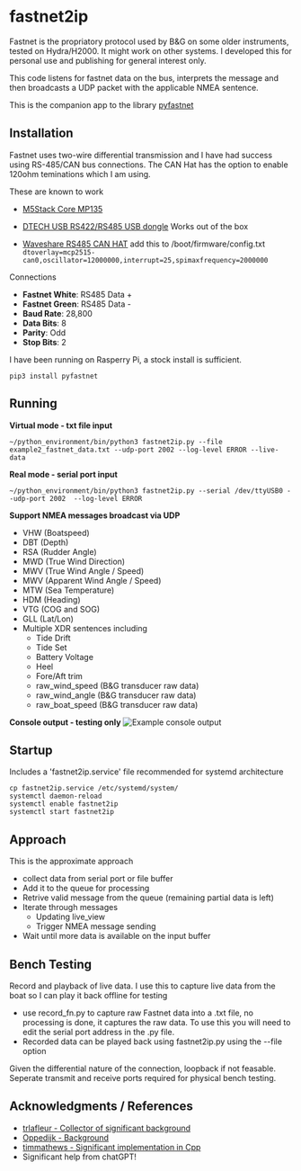 # fastnet2ip
Fastnet is the propriatory protocol used by B&G on some older instruments, tested on Hydra/H2000. It might work on other systems. I developed this for personal use and publishing for general interest only. 

This code listens for fastnet data on the bus, interprets the message and then broadcasts a UDP packet with the applicable NMEA sentence.

This is the companion app to the library [pyfastnet](https://github.com/ghotihook/pyfastnet)


## Installation
Fastnet uses two-wire differential transmission and I have had success using RS-485/CAN bus connections. The CAN Hat has the option to enable 120ohm teminations which I am using.

These are known to work
- [M5Stack Core MP135](https://shop.m5stack.com/products/m5stack-coremp135-w-stm32mp135d?srsltid=AfmBOoqM3L0pVHeKU8TDykcHk937Fm5otebvPbT_TI66HM_STqBiw11j)

- [DTECH USB RS422/RS485 USB dongle](https://www.amazon.com.au/DTECH-Converter-Adapter-Supports-Windows/dp/B076WVFXN8)
	Works out of the box

- [Waveshare RS485 CAN HAT](https://www.waveshare.com/wiki/RS485_CAN_HAT)
	add this to /boot/firmware/config.txt 
	```dtoverlay=mcp2515-can0,oscillator=12000000,interrupt=25,spimaxfrequency=2000000```

Connections
- **Fastnet White**: RS485 Data +
- **Fastnet Green**: RS485 Data -
- **Baud Rate**: 28,800
- **Data Bits**: 8
- **Parity**: Odd
- **Stop Bits**: 2

I have been running on Rasperry Pi, a stock install is sufficient.

```pip3 install pyfastnet```


## Running

**Virtual mode - txt file input**

```~/python_environment/bin/python3 fastnet2ip.py --file example2_fastnet_data.txt --udp-port 2002 --log-level ERROR --live-data```

**Real mode - serial port input**

```~/python_environment/bin/python3 fastnet2ip.py --serial /dev/ttyUSB0 --udp-port 2002  --log-level ERROR```

**Support NMEA messages broadcast via UDP**
- VHW (Boatspeed)
- DBT (Depth)
- RSA (Rudder Angle)
- MWD (True Wind Direction)
- MWV (True Wind Angle / Speed)
- MWV (Apparent Wind Angle / Speed)
- MTW (Sea Temperature)
- HDM (Heading)
- VTG (COG and SOG)
- GLL (Lat/Lon)
- Multiple XDR sentences including
	- Tide Drift
	- Tide Set
	- Battery Voltage
	- Heel
	- Fore/Aft trim
	- raw_wind_speed (B&G transducer raw data)
	- raw_wind_angle (B&G transducer raw data)
	- raw_boat_speed (B&G transducer raw data)

**Console output - testing only**
![Example console output](images/console_output.jpg "Fastnet System Overview")


## Startup
Includes a 'fastnet2ip.service' file recommended for systemd architecture 
```
cp fastnet2ip.service /etc/systemd/system/
systemctl daemon-reload
systemctl enable fastnet2ip
systemctl start fastnet2ip
```


## Approach
This is the approximate approach
- collect data from serial port or file buffer
- Add it to the queue for processing
- Retrive valid message from the queue (remaining partial data is left)
- Iterate through messages
	- Updating live_view
	- Trigger NMEA message sending
- Wait until more data is available on the input buffer


## Bench Testing
Record and playback of live data. I use this to capture live data from the boat so I can play it back offline for testing
- use record_fn.py to capture raw Fastnet data into a .txt file, no processing is done, it captures the raw data. To use this you will need to edit the serial port address in the .py file.
- Recorded data can be played back using fastnet2ip.py using the --file option

Given the differential nature of the connection, loopback if not feasable. Seperate transmit and receive ports required for physical bench testing.

## Acknowledgments / References

- [trlafleur - Collector of significant background](https://github.com/trlafleur) 
- [Oppedijk - Background](https://www.oppedijk.com/bandg/fastnet.html)
- [timmathews - Significant implementation in Cpp](https://github.com/timmathews/bg-fastnet-driver)
- Significant help from chatGPT!